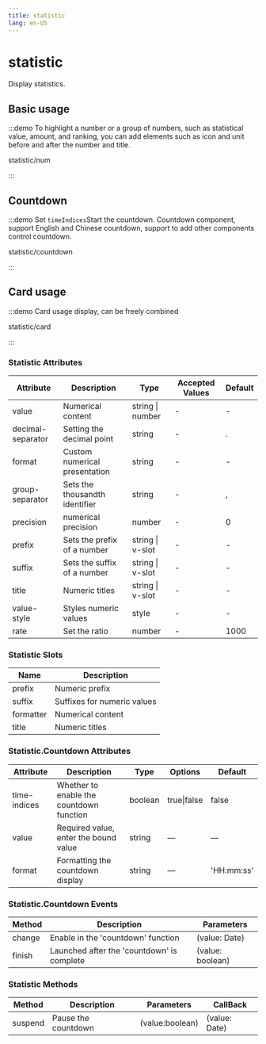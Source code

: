 ```yaml
---
title: statistic
lang: en-US
---
```


# statistic

Display statistics.

## Basic usage

:::demo To highlight a number or a group of numbers, such as statistical value, amount, and ranking, you can add elements such as icon and unit before and after the number and title.

statistic/num

:::

## Countdown

:::demo Set `timeIndices`Start the countdown.   Countdown component, support English and Chinese countdown, support to add other components control countdown.

statistic/countdown

:::

## Card usage


:::demo Card usage display, can be freely combined

statistic/card

:::




### Statistic Attributes

| Attribute          | Description            | Type            | Accepted Values                 | Default   |
|-------------  |---------------- |---------------- |---------------------- |-------- |
| value            | Numerical content                 | string \| number    | -          | -       |
| decimal-separator | Setting the decimal point            | string                  | -      | .       |
| format        | Custom numerical presentation| string | -   | -      |
| group-separator   | Sets the thousandth identifier              | string           | -             | ,       |
| precision        | numerical precision      | number                | -        | 0      |
| prefix           | Sets the prefix of a number          | string \| v-slot | -             | -       |
| suffix           |Sets the suffix of a number          | string \| v-slot     | -         | -       |
| title            | 	Numeric titles               | string \| v-slot   | -           | -       |
| value-style       | Styles numeric values          | style             | -            | -       |
| rate       | Set the ratio          | number             | -            | 1000       |


### Statistic Slots
| Name | Description |
|------|--------|
| prefix | Numeric prefix |
| suffix | Suffixes for numeric values |
| formatter | Numerical content |
| title | Numeric titles |


### Statistic.Countdown  Attributes

| Attribute          | Description            | Type            | Options                 | Default   |
|-------------  |---------------- |---------------- |---------------------- |-------- |
| time-indices       | Whether to enable the countdown function     | boolean     | true\|false                        | false      |
| value         | Required value, enter the bound value   | string  | — | — |
| format         | Formatting the countdown display   | string  | — | 'HH:mm:ss' |
### Statistic.Countdown Events
| Method | Description | Parameters |
|---------|--------|---------|
| change | Enable in the 'countdown' function | (value:  Date) |
| finish | Launched after the 'countdown' is complete | (value: boolean) |

### Statistic Methods
| Method | Description | Parameters |CallBack|
| ---- | ---- | ---- |---- |
| suspend | Pause the countdown|(value:boolean) |(value:  Date) |
